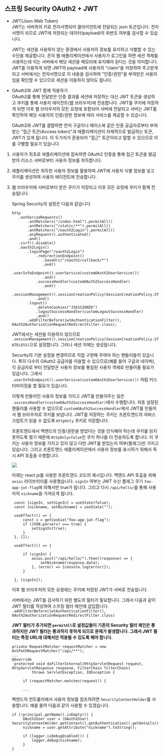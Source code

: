 ## 스프링 Security OAuth2 + JWT
 
* JWT(Json Web Token)  
   JWT는 서버측의 키로 전자서명되어 클라이언트에 전달되는 json 토큰입니다. 전자서명이 되므로 JWT에 저장되는 데이터(payload)의 위변조 여부를 
   검사할 수 있습니다.
   
   JWT는 세션을 사용하지 않는 환경에서 사용자의 정보를 유지하고 식별할 수 있는 수단을 제공합니다. 흔히 웹 애플리케이션에서 사용자가 로그인을 하면 세션 객체를 사용하는데 이는 
   서버에서 해당 세션을 메모리에 유지해야 된다는 것을 의미합니다. JWT를 이용하게 되면 JWT의 payload에 사용자의 "claim"을 저장하여 주고받게 되고 
   서버에서는 전자서명으로 이 내용을 검사하여 "인증/권한"을 부여받은 사용자임을 확인할 수 있으므로 세션을 이용하지 않아도 됩니다.
   
* OAuth2와 JWT 함께 적용하기  
   OAuth2를 통해 전달받은 인증 결과를 세션에 저장하는 대신 
   JWT 토큰을 생성하고 쿠키를 통해 사용자 에이전트(웹 브라우저)에 전송합니다. JWT를 쿠키에 저장하게 되면 이후 웹 브라우저의 모든 요청에 포함되어 서버에 전달되고 
   서버는 JWT를 확인하여 해당 사용자의 인증/권한 정보에 따라 서비스를 제공할 수 있습니다.
   
   OAuth2와 JWT를 결합하면 먼저 구글이나 페이스북 같은 인증 공급자로부터 부여받는 "접근 토큰(Access token)"과 애플리케이션이 자체적으로 발급하는 토큰, JWT가 있게 됩니다.
   이 두가지가 혼용되어 "접근" 토큰이라고 말할 수 있으므로 이를 구별할 필요가 있습니다.
   
1. 사용자가 최초로 애플리케이션에 접속하면 OAuth2 인증을 통해 접근 토큰을 발급 받아 리소스 서버로부터 사용자 정보를 취득합니다.
2. 애플리케이션은 취득한 사용자 정보를 활용하여 JWT에 사용자 식별 정보를 넣고 쿠키를 생성하여 사용자 에이전트에 전송합니다.
3. 웹 브라우저에 서버로부터 받은 쿠키가 저장되고 이후 모든 요청에 쿠키가 함께 전송됩니다.

   Spring Security의 설정은 다음과 같습니다.
   
   ```
   http
      .authorizeRequests()
          .antMatchers("/index.html").permitAll()
          .antMatchers("/static/**").permitAll()
          .antMatchers("/oauth2Login").permitAll()
          .anyRequest().authenticated()
          .and()
      .csrf().disable()
      .oauth2Login()
          .loginPage("/oauth2Login")
              .redirectionEndpoint()
                 .baseUri("/oauth2/callback/*")
                 .and()
              .userInfoEndpoint().userService(customOAuth2UserService())
                 .and()                  
              .successHandler(customOAuth2SuccessHandler)                    
                 .and()
          .sessionManagement().sessionCreationPolicy(SessionCreationPolicy.STATELESS)
              .and()
          .logout()
              .deleteCookies("JSESSIONID")
              .logoutSuccessHandler(customLogoutSuccessHandler)
              .and()  
          .addFilterBefore(jwtAuthenticationFilter(), OAuth2AuthorizationRequestRedirectFilter.class); 
   ``` 
   
   JWT에서는 세션을 이용하지 않으므로 `.sessionManagement().sessionCreationPolicy(SessionCreationPolicy.STATELESS)`으로 설정합니다. 그러나 세션 자체는 생성됩니다.
   
             
   Security의 기본 설정을 변경하므로 직접 구현해 주여야 하는 핸들러들이 있습니다. 특히 다수의 OAuth2 공급자를 이용할 수 있으므로(예를 들어 구글과 네이버), 각 공급자로 부터 
   전달받은 사용자 정보를 통일된 사용자 객체로 만들어줄 필요가 있습니다. 그래서 `.userInfoEndpoint().userService(customOAuth2UserService())` 처럼 커스터마이징을 할 필요가 있습니다.
   
   
   이렇게 만들어진 사용자 정보를 가지고 JWT를 만들어주는 일은 `.successHandler(customOAuth2SuccessHandler)`에서 수행합니다. 자동 설정된 핸들러를 사용할 수 없으므로 `customOAuth2SuccessHandler`에서 JWT를 만들어서 
   웹 브라우저로 쿠키를 보냅니다. JWT를 저장하는 쿠키는 프론트엔드의 자바스크립트가 읽을 수 없도록 `HttpOnly` 쿠키로 저장합니다. 
   
   
   프론트엔드에서 백엔드의 인증/권한을 받았다는 것을 인식해야 하는데 쿠키를 읽지 못하도록 했기 때문에 `HttpOnly=false`인 쿠키 하나를 더 
   전송하도록 합니다. 이 쿠키는 사용자 정보를 가지고 있지 않고 다만 JWT를 받았는지 여부(플래그)만 가지고 있습니다. 그리고 프론트엔드 애플리케이션에서 
   사용자 정보를 표시하기 위해서 즉시 API 호출을 수행합니다.   
   
   <img src="https://github.com/kate-foo/SimpleSpringBoot/blob/oauth2-jwt/cookie.PNG"/>
   
   아래는 react.js를 사용한 프론트엔드 코드의 예시입니다. 백엔드 API 호출을 위해 `axios` 라이브러리를 사용했습니다. `signIn` 여부는 JWT 수신 플래그 쿠기 `foo-app-jwt-flag`에 의해서만 true가 됩니다. 
   그리고 다시 `/api/hello/`를 통해 사용자의 `nickname`을 가져오게 됩니다. 
   
   ```
    const [signIn, setSignIn] = useState(false);
    const [nickname, setNickname] = useState("");
    
    useEffect(() => {
        const v = getCookie("foo-app-jwt-flag");
        if (JSON.parse(v) === true) {
            setSignIn(true);
        }
    }, []);
    
    useEffect(() => {
       
        if (signIn) {
            axios.post("/api/hello/").then((response) => {
                setNickname(response.data);
            }, (error) => {console.log(error)});
        }
        
    }, [signIn]);
   ```
      
   
   이후 웹 브라우저의 모든 요청에는 쿠키에 저장된 JWT가 서버로 전송됩니다. 
   
   
   서버에서는 JWT를 검사하기 위한 별도의 필터가 필요합니다. 그래서 
   다음과 같이 JWT 필터를 작성하여 스프링 필터 체인에 삽입합니다. `.addFilterBefore(jwtAuthenticationFilter(), OAuth2AuthorizationRequestRedirectFilter.class)`
   
   <b>JWT 필터가 추가되면 `permitAll`로 설정값들이 기존의 Security 필터 체인은 통과하지만 JWT 필터는 통과하지 못하게 되므로 문제가 발생합니다. 그래서 JWT 필터는 특정 URL에 대해서만 적용될 수 있도록 해야 합니다.</b>
   
   ```
   private RequestMatcher requestMatcher = new AntPathRequestMatcher("/api/**");
   ...
   @Override
    protected void doFilterInternal(HttpServletRequest request, HttpServletResponse response, FilterChain filterChain)
            throws ServletException, IOException {
        
        if (requestMatcher.matches(request)) {
        
        ...
   ```
   
   벡엔드의 컨트롤러에서 사용자 정보를 참조하려면 `SecurityContextHolder`를 사용합니다. 예를 들어 다음과 같이 사용할 수 있겠습니다.
         
   ```
   if (!principal.getName().isEmpty()) {
        OAuth2User user = (OAuth2User) SecurityContextHolder.getContext().getAuthentication().getDetails();
        nickname = user.getAttribute("nickname").toString();
            
        if (logger.isDebugEnabled()) {
            logger.debug(nickname);
        }       
   }       
   ```  
   
